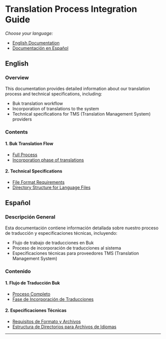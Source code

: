 # Translation Process Integration Guide

*Choose your language:*
- [English Documentation](#english)
- [Documentación en Español](#español)

## English

### Overview
This documentation provides detailed information about our translation process and technical specifications, including:

- Buk translation workflow
- Incorporation of translations to the system
- Technical specifications for TMS (Translation Management System) providers

### Contents

#### 1. **Buk Translation Flow**
  - [Full Process](./docs/workflows/README.en.md)
  - [Incorporation phase of translations](./docs/workflows/steps/3/README.en.md)

#### 2. **Technical Specifications**
  - [File Format Requirements](./docs/files/README.en.md)
  - [Directory Structure for Language Files](./docs/folders/README.en.md)

## Español


### Descripción General
Esta documentación contiene información detallada sobre nuestro proceso de traducción y especificaciones técnicas, incluyendo:

- Flujo de trabajo de traducciones en Buk
- Proceso de incorporación de traducciones al sistema
- Especificaciones técnicas para proveedores TMS (Translation Management System)

### Contenido

#### 1. **Flujo de Traducción Buk**
  - [Proceso Completo](./docs/workflows/README.es.md)
  - [Fase de Incorporación de Traducciones](./docs/workflows/steps/3/README.es.md)

#### 2. **Especificaciones Técnicas**
  - [Requisitos de Formato y Archivos](./docs/files/README.es.md)
  - [Estructura de Directorios para Archivos de Idiomas](./docs/folders/README.es.md)

---
